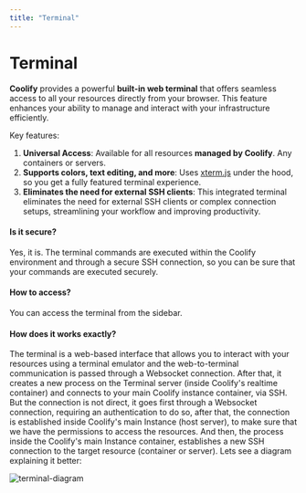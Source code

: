 ```yaml
---
title: "Terminal"
---
```


# Terminal

**Coolify** provides a powerful **built-in web terminal** that offers seamless access to all your resources directly from your browser. This feature enhances your ability to manage and interact with your infrastructure efficiently.

Key features:

1. **Universal Access**: Available for all resources **managed by Coolify**. Any containers or servers.
2. **Supports colors, text editing, and more**: Uses [xterm.js](https://xtermjs.org/) under the hood, so you get a fully featured terminal experience.
3. **Eliminates the need for external SSH clients**: This integrated terminal eliminates the need for external SSH clients or complex connection setups, streamlining your workflow and improving productivity.

#### Is it secure?

Yes, it is. The terminal commands are executed within the Coolify environment and through a secure SSH connection, so you can be sure that your commands are executed securely.

#### How to access?

You can access the terminal from the sidebar.

#### How does it works **exactly**?

The terminal is a web-based interface that allows you to interact with your resources using a terminal emulator and the web-to-terminal communication is passed through a Websocket connection.
After that, it creates a new process on the Terminal server (inside Coolify's realtime container) and connects to your main Coolify instance container, via SSH. But the connection is not direct, it goes first through a Websocket connection, requiring an authentication to do so, after that, the connection is established inside Coolify's main Instance (host server), to make sure that we have the permissions to access the resources.
And then, the process inside the Coolify's main Instance container, establishes a new SSH connection to the target resource (container or server). Lets see a diagram explaining it better:

![terminal-diagram](/images/terminal/terminal-diagram.webp)